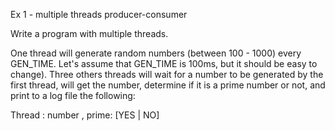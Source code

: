 Ex 1 - multiple threads producer-consumer

Write a program with multiple threads.

One thread will generate random numbers (between 100 - 1000) every GEN_TIME. Let's assume that GEN_TIME is 100ms, but it should be easy to change).
Three others threads will wait for a number to be generated by the first thread, will get the number, determine if it is a prime number or not, and print to a log file the following:

Thread <tid>: number <x>, prime: [YES | NO]
